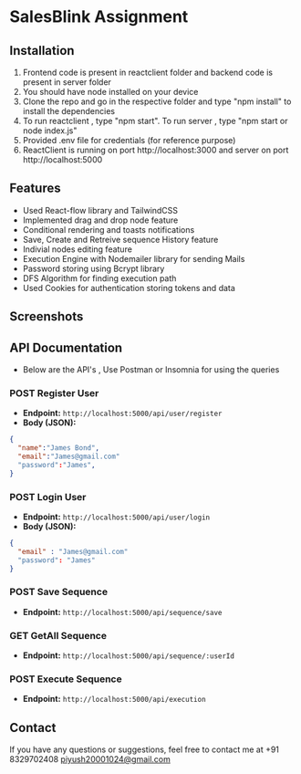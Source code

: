 # SalesBlink Assignment


## Installation
1) Frontend code is present in reactclient folder and backend code is present in server folder
2) You should have node installed on your device
3) Clone the repo and go in the respective folder and type "npm install" to install the dependencies
4) To run reactclient , type "npm start". To run server , type "npm start or node index.js"
5) Provided .env file for credentials (for reference purpose)
6) ReactClient is running on port http://localhost:3000 and server on port http://localhost:5000 

## Features
 - Used React-flow library and TailwindCSS
 - Implemented drag and drop node feature
 - Conditional rendering and toasts notifications
 - Save, Create and Retreive sequence History feature
 - Indivial nodes editing feature
 - Execution Engine with Nodemailer library for sending Mails
 - Password storing using Bcrypt library
 - DFS Algorithm for finding execution path
-  Used Cookies for authentication storing tokens and data

## Screenshots


## API Documentation
- Below are the API's , Use Postman or Insomnia for using the queries

### POST Register User
- **Endpoint:** `http://localhost:5000/api/user/register`
- **Body (JSON):**

```json
{
  "name":"James Bond",
  "email":"James@gmail.com"
  "password":"James",
}
```
### POST Login User
- **Endpoint:** `http://localhost:5000/api/user/login`
- **Body (JSON):**

```json
{
  "email" : "James@gmail.com"
  "password": "James"
}
```
### POST Save Sequence
- **Endpoint:** `http://localhost:5000/api/sequence/save`

### GET GetAll Sequence
- **Endpoint:** `http://localhost:5000/api/sequence/:userId`

### POST Execute Sequence
- **Endpoint:** `http://localhost:5000/api/execution`

## Contact
If you have any questions or suggestions, feel free to contact me at +91 8329702408 piyush20001024@gmail.com 
